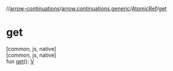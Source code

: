 //[arrow-continuations](../../../index.md)/[arrow.continuations.generic](../index.md)/[AtomicRef](index.md)/[get](get.md)

# get

[common, js, native]\
[common, js, native]\
fun [get](get.md)(): [V](index.md)
